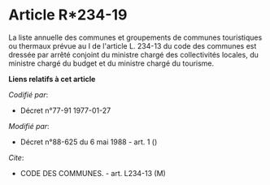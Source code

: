 # Article R*234-19

La liste annuelle des communes et groupements de communes touristiques ou thermaux prévue au I de l'article L. 234-13 du code
des communes est dressée par arrêté conjoint du ministre chargé des collectivités locales, du ministre chargé du budget et du
ministre chargé du tourisme.

**Liens relatifs à cet article**

_Codifié par_:

  - Décret n°77-91 1977-01-27

_Modifié par_:

  - Décret n°88-625 du 6 mai 1988 - art. 1 ()

_Cite_:

  - CODE DES COMMUNES. - art. L234-13 (M)
